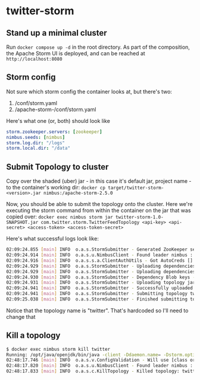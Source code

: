 # twitter-storm
## Stand up a minimal cluster
Run `docker compose up -d` in the root directory. As part of the composition, the Apache Storm UI is deployed, and can be reached at `http://localhost:8080`

## Storm config
Not sure which storm config the container looks at, but there's two:
1. /conf/storm.yaml
2. /apache-storm-<version>/conf/storm.yaml

Here's what one (or, both) should look like
```yaml
storm.zookeeper.servers: [zookeeper]
nimbus.seeds: [nimbus]
storm.log.dir: "/logs"
storm.local.dir: "/data"
```

## Submit Topology to cluster
Copy over the shaded (uber) jar - in this case it's default jar, project name - to the container's working dir:
`docker cp target/twitter-storm-<version>.jar nimbus:/apache-storm-2.5.0`

Now, you should be able to submit the topology onto the cluster. Here we're executing the storm command from within the container on the jar that was copied over:
`docker exec nimbus storm jar twitter-storm-1.0-SNAPSHOT.jar com.twitter.storm.TwitterFeedTopology <api-key> <api-secret> <access-token> <access-token-secret>`

Here's what successful logs look like:
```bash
02:09:24.855 [main] INFO  o.a.s.StormSubmitter - Generated ZooKeeper secret payload for MD5-digest: -6611850448928672997:-8503772318766663785
02:09:24.914 [main] INFO  o.a.s.u.NimbusClient - Found leader nimbus : 7a48b9618cae:6627
02:09:24.916 [main] INFO  o.a.s.s.a.ClientAuthUtils - Got AutoCreds []
02:09:24.929 [main] INFO  o.a.s.StormSubmitter - Uploading dependencies - jars...
02:09:24.929 [main] INFO  o.a.s.StormSubmitter - Uploading dependencies - artifacts...
02:09:24.930 [main] INFO  o.a.s.StormSubmitter - Dependency Blob keys - jars : [] / artifacts : []
02:09:24.931 [main] INFO  o.a.s.StormSubmitter - Uploading topology jar twitter-storm-1.0-SNAPSHOT.jar to assigned location: /data/nimbus/inbox/stormjar-54450e39-94e2-4995-b1b2-4bc813b42484.jar
02:09:24.941 [main] INFO  o.a.s.StormSubmitter - Successfully uploaded topology jar to assigned location: /data/nimbus/inbox/stormjar-54450e39-94e2-4995-b1b2-4bc813b42484.jar
02:09:24.941 [main] INFO  o.a.s.StormSubmitter - Submitting topology twitter in distributed mode with conf {"storm.zookeeper.topology.auth.scheme":"digest","storm.zookeeper.topology.auth.payload":"-6611850448928672997:-8503772318766663785","topology.debug":true}
02:09:25.038 [main] INFO  o.a.s.StormSubmitter - Finished submitting topology: twitter
```

Notice that the topology name is "twitter". That's hardcoded so I'll need to change that

## Kill a topology
```bash
$ docker exec nimbus storm kill twitter
Running: /opt/java/openjdk/bin/java -client -Ddaemon.name= -Dstorm.options= -Dstorm.home=/apache-storm-2.5.0 -Dstorm.log.dir=/logs -Djava.library.path=/usr/local/lib:/opt/local/lib:/usr/lib:/usr/lib64 -Dstorm.conf.file= -cp /apache-storm-2.5.0/*:/apache-storm-2.5.0/lib/*:/apache-storm-2.5.0/extlib/*:/apache-storm-2.5.0/extlib-daemon/*:/conf:/apache-storm-2.5.0/bin org.apache.storm.command.KillTopology twitter
02:48:17.746 [main] INFO  o.a.s.v.ConfigValidation - Will use [class org.apache.storm.DaemonConfig, class org.apache.storm.Config] for validation
02:48:17.820 [main] INFO  o.a.s.u.NimbusClient - Found leader nimbus : 7a48b9618cae:6627
02:48:17.833 [main] INFO  o.a.s.c.KillTopology - Killed topology: twitter
```

